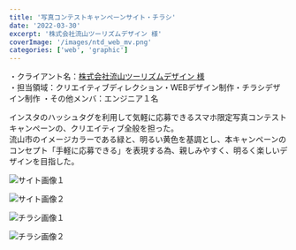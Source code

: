 ```yaml
---
title: '写真コンテストキャンペーンサイト・チラシ'
date: '2022-03-30'
excerpt: '株式会社流山ツーリズムデザイン 様'
coverImage: '/images/ntd_web_mv.png'
categories: ['web', 'graphic']
---
```


・クライアント名：[株式会社流山ツーリズムデザイン 様](https://photo-contest.ntd-event.com/)  
・担当領域：クリエイティブディレクション・WEBデザイン制作・チラシデザイン制作
・その他メンバ：エンジニア１名 

インスタのハッシュタグを利用して気軽に応募できるスマホ限定写真コンテストキャンペーンの、クリエイティブ全般を担った。  
流山市のイメージカラーである緑と、明るい黄色を基調とし、本キャンペーンのコンセプト「手軽に応募できる」を表現する為、親しみやすく、明るく楽しいデザインを目指した。    

![サイト画像１](/images/ntd_web01.png)

![サイト画像２](/images/ntd_web02.png)

![チラシ画像１](/images/ntd_graphic01.png)

![チラシ画像２](/images/ntd_graphic02.png)
